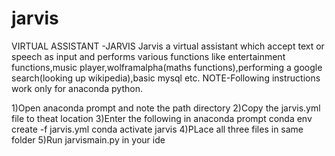 # jarvis
VIRTUAL ASSISTANT -JARVIS 
Jarvis a virtual assistant which accept text or speech as input and performs various functions like entertainment functions,music player,wolframalpha(maths functions),performing a google search(looking up wikipedia),basic mysql etc.
NOTE-Following instructions work only for anaconda python.

1)Open anaconda prompt and note the path directory
2)Copy the jarvis.yml file to theat location
3)Enter the following in anaconda prompt
              conda env create -f jarvis.yml
              conda activate jarvis
4)PLace all three files in same folder
5)Run jarvismain.py in your ide 
